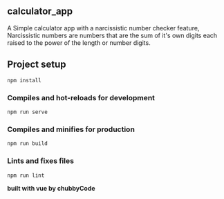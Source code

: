 ## calculator_app


A Simple calculator app with a narcissistic number checker feature, Narcissistic numbers are numbers that are the sum of it's own digits each raised to the power of the length or number digits.



## Project setup
```
npm install
```

### Compiles and hot-reloads for development
```
npm run serve
```

### Compiles and minifies for production
```
npm run build
```

### Lints and fixes files
```
npm run lint
```

**built with vue by chubbyCode**
